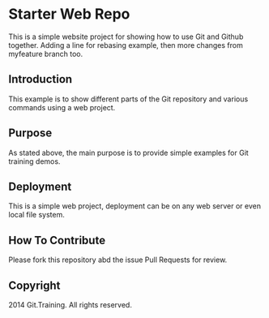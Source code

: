 # Starter Web Repo

This is a simple website project for
showing how to use Git and Github together.
Adding a line for rebasing example, then
more changes from myfeature branch too.

## Introduction

This example is to show different parts
of the Git repository and various commands
using a web project.

## Purpose

As stated above, the main purpose is to
provide simple examples for Git training
demos.

## Deployment

This is a simple web project, deployment 
can be on any web server or even local
file system. 

## How To Contribute

Please fork this repository abd the issue Pull Requests for 
review.

## Copyright

2014 Git.Training. All rights reserved.
